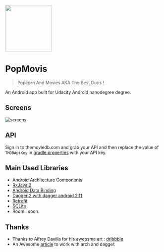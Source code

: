 <img src="https://github.com/alouanemed/PopMovis/blob/master/ART/web_icon.png" height="150">

# PopMovis 
> Popcorn And Movies AKA The Best Duos !

An Android app built for Udacity Android nanodegree degree.

## Screens

![screens]


## API
Sign in to themoviedb.com and grab your API and then replace the value of `TMDBApiKey` in [gradle.properties][api-path] with your API key.


## Main Used Libraries
* [Android Architecture Components][arch]
* [RxJava 2][rxjava2]
* [Android Data Binding][data-binding]
* [Dagger 2 with dagger android 2.11][dagger2]
* [Retrofit][retrofit]
* [SQLite][sqlite] 
* Room : soon.

## Thanks
* Thanks to Alfrey Davilla for his aweosme art : [dribbble][dribble-link]
* An Awesome [article][proandroiddevlink] to work with arch and dagger.

[arch]: https://developer.android.com/arch
[data-binding]: https://developer.android.com/topic/libraries/data-binding/index.html
[espresso]: https://google.github.io/android-testing-support-library/docs/espresso/
[dagger2]: https://google.github.io/dagger
[retrofit]: http://square.github.io/retrofit
[sqlite]: https://developer.android.com/training/basics/data-storage/databases.html
[rxjava2]: https://github.com/ReactiveX/RxJava

[api-path]: https://github.com/alouanemed/PopMovis/blob/master/gradle.properties
[screens]: https://github.com/alouanemed/PopMovis/blob/master/ART/popmovies-screenshot.png
[dribble-link]: https://dribbble.com/shots/3511043-Movie-Time
[proandroiddevlink]: https://proandroiddev.com/modern-android-development-with-kotlin-september-2017-part-2-17444fcdbe86
